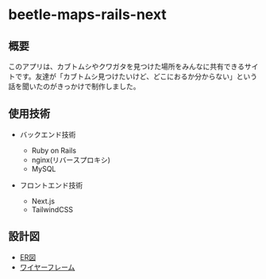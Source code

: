 # beetle-maps-rails-next

## 概要
このアプリは、カブトムシやクワガタを見つけた場所をみんなに共有できるサイトです。友達が「カブトムシ見つけたいけど、どこにおるか分からない」という話を聞いたのがきっかけで制作しました。

## 使用技術
- バックエンド技術
    - Ruby on Rails
    - nginx(リバースプロキシ)
    - MySQL

- フロントエンド技術
    - Next.js
    - TailwindCSS

## 設計図
- [ER図](https://drive.google.com/file/d/1N4TVCman62Den7zuJCm6MzP21jmxTAan/view?usp=sharing)
- [ワイヤーフレーム](https://drive.google.com/file/d/1HKXpgER2BpMx9Z4zozPHb8W9DDngg1BA/view?usp=sharing)

